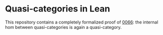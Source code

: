 # Quasi-categories in Lean

This repository contains a completely formalized proof of [0066](https://kerodon.net/tag/0066): the internal hom between quasi-categories is again a quasi-category.